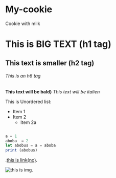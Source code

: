 # My-cookie
Cookie with milk

# This is BIG TEXT (h1 tag)
## This text is smaller (h2 tag)
###### This is an h6 tag

**This text will be bald)**
*This text will be italien*

This is Unordered list:
* Item 1
* Item 2
  * Item 2a
 
```javascript

a = 1
aboba  = 2
let abobus = a = aboba
print (abobus)
```

.[this is link(no)](http://github.com).

![this is img](https://avatars.githubusercontent.com/u/172177185?v=4&size=64).
